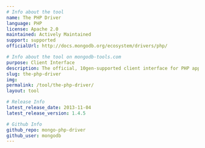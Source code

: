 ```yaml
---
# Info about the tool
name: The PHP Driver
language: PHP
license: Apache 2.0
maintained: Actively Maintained
support: supported
officialUrl: http://docs.mongodb.org/ecosystem/drivers/php/

# Info about the tool on mongodb-tools.com
purpose: Client Interface
description: The official, 10gen-supported client interface for PHP applications.
slug: the-php-driver
img: 
permalink: /tool/the-php-driver/
layout: tool

# Release Info
latest_release_date: 2013-11-04
latest_release_version: 1.4.5

# Github Info
github_repo: mongo-php-driver
github_user: mongodb
---
```


